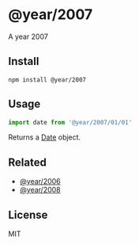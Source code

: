 # @year/2007

A year 2007

## Install

~~~
npm install @year/2007
~~~

## Usage

~~~js
import date from '@year/2007/01/01'
~~~

Returns a [Date](https://developer.mozilla.org/en-US/docs/Web/JavaScript/Reference/Global_Objects/Date) object.

## Related

* [@year/2006](https://github.com/antonmedv/year/tree/master/packages/2006)
* [@year/2008](https://github.com/antonmedv/year/tree/master/packages/2008)

## License

MIT

